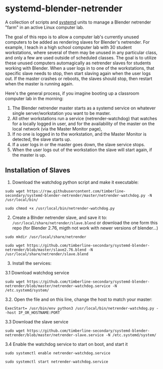 # systemd-blender-netrender
A collection of scripts and [systemd](https://wiki.debian.org/systemd) units to manage a Blender netrender "farm" in an active Linux computer lab.

The goal of this repo is to allow a computer lab's currently unused computers to be added as rendering slaves for Blender's netrender. For example, I teach in a high school computer lab with 30 student workstations, where several of them may be unused in any particular class, and only a few are used outside of scheduled classes.  The goal is to utilize these unused computers automagically as netrender slaves for students working with Blender.  When a user logs in to one of the workstations, that specific slave needs to stop, then start slaving  again when the user logs out.  If the master crashes or reboots, the slaves should stop, then restart when the master is running again.

Here's the general process, if you imagine booting up a classroom computer lab in the morning:
1. The Blender netrender master starts as a systemd service on whatever single server/workstation you want to be master.
1. All other workstations run a service (netrender-watchdog) that watches for a locally logged in user, and for the availability of the master on the local network (via the Master Monitor page), 
1. If no one is logged in to the workstation, and the Master Monitor is detected, the slave starts up.
1. If a user logs in or the master goes down, the slave service stops.
1. When the user logs out of the workstation the slave will start again, if the master is up.

## Installation of Slaves

1. Download the watchdog python script and make it executable:

`sudo wget https://raw.githubusercontent.com/timberline-secondary/systemd-blender-netrender/master/netrender-watchdog.py -N /usr/local/bin/`

`sudo chmod +x /usr/local/bin/netrender-watchdog.py`

2. Create a Blnder netrender slave, and save it to: `/usr/local/share/netrender/slave.blend` or download the one form this repo (for Blender 2.76, migth not work with newer versions of blender...)

`sudo mkdir /usr/local/share/netrender`

`sudo wget https://github.com/timberline-secondary/systemd-blender-netrender/blob/master/slave2.76.blend -N /usr/local/share/netrender/slave.blend`

3. Install the services:

3.1 Download watchdog service

`sudo wget https://github.com/timberline-secondary/systemd-blender-netrender/blob/master/netrender-watchdog.service -N /etc.systemd/system/`

3.2. Open the file and on this line, change the host to match your master:

`ExecStart= /usr/bin/env python3 /usr/local/bin/netrender-watchdog.py --host IP_OR_HOSTNAME:PORT`

3.3 Download the slave service

`sudo wget https://github.com/timberline-secondary/systemd-blender-netrender/blob/master/netrender-slave.service -N /etc.systemd/system/`

3.4 Enable the watchdog service to start on boot, and start it

`sudo systemctl enable netrender-watchdog.service`

`sudo systemctl start netrender-watchdog.service`

